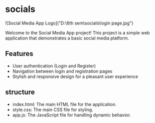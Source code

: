 # socials


![Social Media App Logo]("D:\6th sem\socials\login page.jpg")

Welcome to the Social Media App project! This project is a simple web application that demonstrates a basic social media platform.

## Features

- User authentication (Login and Register)
- Navigation between login and registration pages
- Stylish and responsive design for a pleasant user experience

## structure
- index.html: The main HTML file for the application.
- style.css: The main CSS file for styling.
- app.js: The JavaScript file for handling dynamic behavior.


